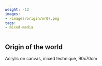 ```yaml
---
weight: -12
images:
- /images/origin/or07.png
tags:
- mixed-media
---
```


## Origin of the world

Acrylic on canvas, mixed technique, 90x70cm
